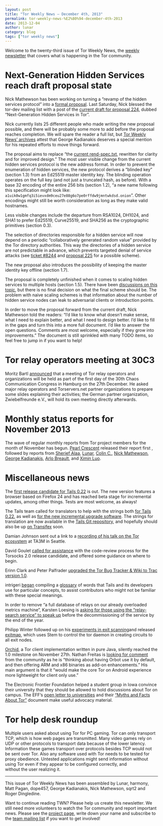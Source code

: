 ```yaml
---
layout: post
title: "Tor Weekly News — December 4th, 2013"
permalink: tor-weekly-news-%E2%80%94-december-4th-2013
date: 2013-12-04
author: lunar
category: blog
tags: ["tor weekly news"]
---
```


Welcome to the twenty-third issue of Tor Weekly News, the [weekly newsletter](https://lists.torproject.org/cgi-bin/mailman/listinfo/tor-news) that covers what is happening in the Tor community.

# Next-Generation Hidden Services reach draft proposal state

Nick Mathewson has been working on turning a “revamp of the hidden services protocol” into a [formal proposal](https://gitweb.torproject.org/torspec.git/blob_plain/HEAD:/proposals/001-process.txt). Last Saturday, Nick blessed the tor-dev mailing list with a post of the [current draft for proposal 224](https://lists.torproject.org/pipermail/tor-dev/2013-November/005877.html), dubbed “Next-Generation Hidden Services in Tor”.

Nick currently lists 25 different people who made writing the new proposal possible, and there will be probably some more to add before the proposal reaches completion. We will spare the reader a full list, but [Tor Weekly News’ archives](https://blog.torproject.org/category/tags/tor-weekly-news) attest that George Kadianakis deserves a special mention for his repeated efforts to move things forward.

The proposal aims to replace “the [current rend-spec.txt](https://gitweb.torproject.org/torspec.git/blob/refs/heads/master:/rend-spec.txt), rewritten for clarity and for improved design.” The most user visible change from the current hidden services protocol is the new address format. In order to prevent the enumeration of hidden services, the new protocol derives a “blinded key” (section 1.3) from an Ed25519 master identity key. The blinding operation operates on the full key (and not just a truncated hash, as before). With a base 32 encoding of the entire 256 bits (section 1.2), “a new name following this specification might look like: `a1uik0w1gmfq3i5ievxdm9ceu27e88g6o7pe0rffdw9jmntwkdsd.onion`”. Other encodings might still be worth consideration as long as they make valid hostnames.

Less visible changes include the departure from RSA1024, DH1024, and SHA1 to prefer Ed25519, Curve25519, and SHA256 as the cryptographic primitives (section 0.3).

The selection of directories responsible for a hidden service will now depend on a periodic “collaboratively generated random value” provided by the Tor directory authorities. This way the directories of a hidden service are not predictable in advance, which prevents targeted denial of service attacks (see [ticket #8244](https://bugs.torproject.org/8244) and [proposal 225](https://gitweb.torproject.org/torspec.git/blob/HEAD:/proposals/225-strawman-shared-rand.txt) for a possible scheme).

The new proposal also introduces the possibility of keeping the master identity key offline (section 1.7).

The proposal is completely unfinished when it comes to scaling hidden services to multiple hosts (section 1.5). There have been [discussions on this topic](https://lists.torproject.org/pipermail/tor-dev/2013-October/005556.html), but there is no final decision on what the final scheme should be. The problem with naive scaling schemes is that information about the number of hidden service nodes can leak to adversarial clients or introduction points.

In order to move the proposal forward from the current draft, Nick Mathewson told the readers: “I’d like to know what doesn’t make sense, what I need to explain better, and what I need to design better. I’d like to fill in the gaps and turn this into a more full document. I’d like to answer the open questions. Comments are most welcome, especially if they grow into improvements.” The document is still sprinkled with many TODO items, so feel free to jump in if you want to help!

# Tor relay operators meeting at 30C3

Moritz Bartl [announced](https://lists.torproject.org/pipermail/tor-relays/2013-December/003449.html) that a meeting of Tor relay operators and organizations will be held as part of the first day of the 30th Chaos Communication Congress in Hamburg on the 27th December. He asked major relay operators and Torservers.net partner organizations to prepare some slides explaining their activities; the German partner organization, Zwiebelfreunde e.V., will hold its own meeting directly afterwards.

# Monthly status reports for November 2013

The wave of regular monthly reports from Tor project members for the month of November has begun. [Pearl Crescent](https://lists.torproject.org/pipermail/tor-reports/2013-November/000387.html) released their report first , followed by reports from [Sherief Alaa](https://lists.torproject.org/pipermail/tor-reports/2013-December/000388.html), [Lunar](https://lists.torproject.org/pipermail/tor-reports/2013-December/000389.html), [Colin C.](https://lists.torproject.org/pipermail/tor-reports/2013-December/000390.html), [Nick Mathewson](https://lists.torproject.org/pipermail/tor-reports/2013-December/000391.html), [George Kadianakis](https://lists.torproject.org/pipermail/tor-reports/2013-December/000393.html), [Arlo Breault](https://lists.torproject.org/pipermail/tor-reports/2013-December/000394.html), and [Ximin Luo](https://lists.torproject.org/pipermail/tor-reports/2013-December/000395.html).

# Miscellaneous news

The [first release candidate for Tails 0.22](https://tails.boum.org/news/test_0.22-rc1/) is out. The new version features a browser based on Firefox 24 and has reached beta stage for incremental updates, among other things. Tests are most welcome, as always!

The Tails team called for translators to help with the strings both [for Tails 0.22](https://mailman.boum.org/pipermail/tails-l10n/2013-December/000774.html), as well as [for the new incremental upgrade software](https://mailman.boum.org/pipermail/tails-l10n/2013-November/000771.html). The strings for translation are now available in the [Tails Git repository](https://git-tails.immerda.ch/iuk/), and hopefully should also be up [on Transifex](https://www.transifex.com/projects/p/torproject/) soon.

Damian Johnson sent out a link to a [recording of his talk on the Tor ecosystem](https://lists.torproject.org/pipermail/tor-dev/2013-November/005867.html) at TA3M in Seattle.

David Goulet [called for assistance](https://lists.torproject.org/pipermail/tor-dev/2013-November/005870.html) with the code-review process for the Torsocks 2.0 release candidate, and offered some guidance on where to begin.

Erinn Clark and Peter Palfrader [upgraded the Tor Bug Tracker & Wiki to Trac version 1.0](https://lists.torproject.org/pipermail/tor-dev/2013-November/005871.html).

intrigeri [began](https://mailman.boum.org/pipermail/tails-dev/2013-November/004353.html) compiling a [glossary](https://tails.boum.org/contribute/glossary/) of words that Tails and its developers use for particular concepts, to assist contributors who might not be familiar with these special meanings.

In order to remove “a full database of relays on our already overloaded metrics machine”, Karsten Loesing is [asking for those using the “relay-search service” to speak up](https://lists.torproject.org/pipermail/tor-talk/2013-December/031310.html) before the decommissioning of the service by the end of the year.

Philipp Winter followed up on his [experiments in exit scanning](https://lists.torproject.org/pipermail/tor-dev/2013-November/005863.html)and released [exitmap](https://github.com/NullHypothesis/exitmap), which uses Stem to control the tor daemon in creating circuits to all exit nodes.

[Orchid](http://www.subgraph.com/orchid.html), a Tor client implementation written in pure Java, silently reached the 1.0 milestone on November 27th. Nathan Freitas is [looking for comment](https://lists.torproject.org/pipermail/tor-dev/2013-November/005884.html) from the community as he is “thinking about having Orbot use it by default, and then offering ARM and x86 binaries as add-on enhancements.” His main argument is that it “would make the core Tor on Android experience more lightweight for client only use.”

The Electronic Frontier Foundation helped a student group in Iowa convince their university that they should be allowed to hold discussions about Tor on campus. The EFF’s [open letter to universities](https://www.eff.org/deeplinks/2013/12/open-letter-urging-universities-encourage-conversation-about-online-privacy) and their [“Myths and Facts About Tor”](https://www.eff.org/document/tor-myths-and-facts) document make useful advocacy material.

# Tor help desk roundup

Multiple users asked about using Tor for PC gaming. Tor can only transport TCP, which is how web pages are transmitted. Many video games rely on UDP or other protocols to transport data because of the lower latency. Information these games transport over protocols besides TCP would not be sent over Tor. Also any software used with Tor needs to be tested for proxy obedience. Untested applications might send information without using Tor even if they appear to be configured correctly, and  
without the user realizing it.

* * *

This issue of Tor Weekly News has been assembled by Lunar, harmony, Matt Pagan, dope457, George Kadianakis, Nick Mathewson, sqrt2 and Roger Dingledine.

Want to continue reading TWN? Please help us create this newsletter. We still need more volunteers to watch the Tor community and report important news. Please see the [project page](https://trac.torproject.org/projects/tor/wiki/TorWeeklyNews), write down your name and subscribe to the [team mailing list](https://lists.torproject.org/cgi-bin/mailman/listinfo/news-team) if you want to get involved!


